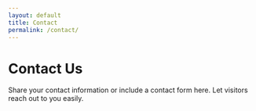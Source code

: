 ```yaml
---
layout: default
title: Contact
permalink: /contact/
---
```


# Contact Us

Share your contact information or include a contact form here. Let visitors reach out to you easily.
